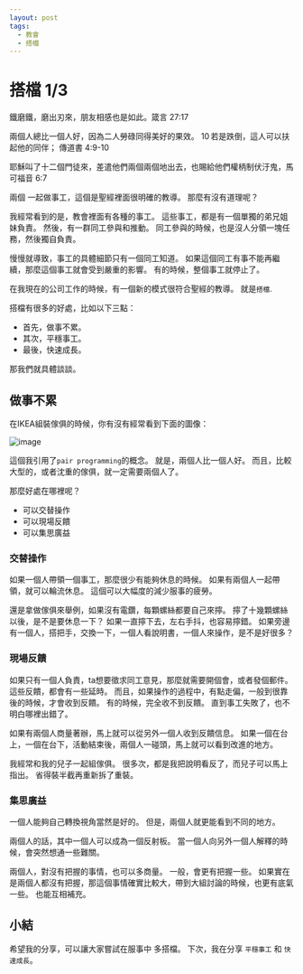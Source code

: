 ```yaml
---
layout: post
tags:
  - 教會
  - 搭檔
--- 
```


# 搭檔 1/3

鐵磨鐵，磨出刃來，朋友相感也是如此。箴言 27:17

兩個人總比一個人好，因為二人勞碌同得美好的果效。 10 若是跌倒，這人可以扶起他的同伴； 傳道書 4:9-10

耶穌叫了十二個門徒來，差遣他們兩個兩個地出去，也賜給他們權柄制伏汙鬼，馬可福音 6:7

兩個 一起做事工，這個是聖經裡面很明確的教導。
那麼有沒有道理呢？

我經常看到的是，教會裡面有各種的事工。
這些事工，都是有一個單獨的弟兄姐妹負責。
然後，有一群同工參與和推動。
同工參與的時候，也是沒人分領一塊任務，然後獨自負責。

慢慢就導致，事工的具體細節只有一個同工知道。
如果這個同工有事不能再繼續，那麼這個事工就會受到嚴重的影響。
有的時候，整個事工就停止了。

在我現在的公司工作的時候，有一個新的模式很符合聖經的教導。
就是`搭檔`.

搭檔有很多的好處，比如以下三點：
- 首先，做事不累。
- 其次，平穩事工。
- 最後，快速成長。

那我們就具體談談。

## 做事不累

在IKEA組裝傢俱的時候，你有沒有經常看到下面的圖像：

![image](https://sortega.github.io/assets/pair_programming/ikea.jpg)

這個我引用了`pair programming`的概念。
就是，兩個人比一個人好。
而且，比較大型的，或者沈重的傢俱，就一定需要兩個人了。

那麼好處在哪裡呢？
- 可以交替操作
- 可以現場反饋
- 可以集思廣益

### 交替操作

如果一個人帶領一個事工，那麼很少有能夠休息的時候。
如果有兩個人一起帶領，就可以輪流休息。
這個可以大幅度的減少服事的疲勞。

還是拿做傢俱來舉例，如果沒有電鑽，每顆螺絲都要自己來擰。
擰了十幾顆螺絲以後，是不是要休息一下？
如果一直擰下去，左右手抖，也容易擰錯。
如果旁邊有一個人，搭把手，交換一下，一個人看說明書，一個人來操作，是不是好很多？

### 現場反饋

如果只有一個人負責，ta想要徵求同工意見，那麼就需要開個會，或者發個郵件。
這些反饋，都會有一些延時。
而且，如果操作的過程中，有點走偏，一般到很靠後的時候，才會收到反饋。
有的時候，完全收不到反饋。
直到事工失敗了，也不明白哪裡出錯了。

如果有兩個人商量著辦，馬上就可以從另外一個人收到反饋信息。
如果一個在台上，一個在台下，活動結束後，兩個人一碰頭，馬上就可以看到改進的地方。

我經常和我的兒子一起組傢俱。
很多次，都是我把說明看反了，而兒子可以馬上指出。
省得裝半截再重新拆了重裝。

### 集思廣益

一個人能夠自己轉換視角當然是好的。
但是，兩個人就更能看到不同的地方。

兩個人的話，其中一個人可以成為一個反射板。
當一個人向另外一個人解釋的時候，會突然想通一些難關。

兩個人，對沒有把握的事情，也可以多商量。
一般，會更有把握一些。
如果實在是兩個人都沒有把握，那這個事情確實比較大，帶到大組討論的時候，也更有底氣一些。
也能互相補充。

## 小結

希望我的分享，可以讓大家嘗試在服事中 多搭檔。
下次，我在分享 `平穩事工` 和 `快速成長`。

